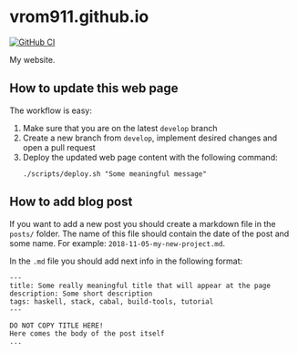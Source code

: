 # vrom911.github.io

[![GitHub CI](https://github.com/vrom911/vrom911.github.io/workflows/CI/badge.svg)](https://github.com/vrom911/vrom911.github.io/actions)

My website.

## How to update this web page

The workflow is easy:

1. Make sure that you are on the latest `develop` branch
2. Create a new branch from `develop`, implement desired changes and open a pull request
3. Deploy the updated web page content with the following command:
   ```
   ./scripts/deploy.sh "Some meaningful message"
   ```

## How to add blog post

If you want to add a new post you should create a markdown file in the `posts/` folder. The name of this file should contain the date of the post and some name. For example: `2018-11-05-my-new-project.md`.

In the `.md` file you should add next info in the following format:

```
---
title: Some really meaningful title that will appear at the page
description: Some short description
tags: haskell, stack, cabal, build-tools, tutorial
---

DO NOT COPY TITLE HERE!
Here comes the body of the post itself
...

```
